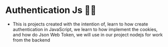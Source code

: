 # Authentication Js 🤖💚

- This is projects created with the intention of, learn to how create authentication in JavaScript, we learn to how implement the cookies, and how do Json Web Token, we will use in our project nodejs for work from the backend
